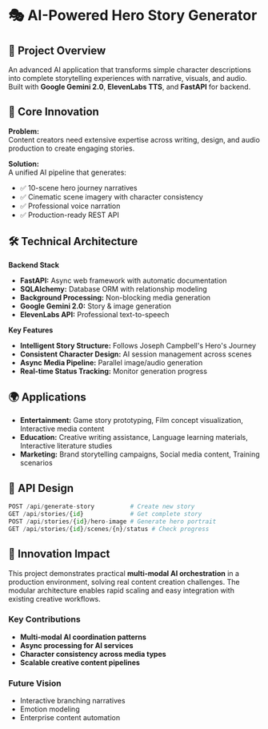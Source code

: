 # 🎭 AI-Powered Hero Story Generator

## 🚀 Project Overview
An advanced AI application that transforms simple character descriptions into complete storytelling experiences with narrative, visuals, and audio. Built with **Google Gemini 2.0**, **ElevenLabs TTS**, and **FastAPI** for backend.

## 🎯 Core Innovation

**Problem:**  
Content creators need extensive expertise across writing, design, and audio production to create engaging stories.

**Solution:**  
A unified AI pipeline that generates:  
- ✅ 10-scene hero journey narratives  
- ✅ Cinematic scene imagery with character consistency  
- ✅ Professional voice narration  
- ✅ Production-ready REST API  

## 🛠️ Technical Architecture

**Backend Stack**  
- **FastAPI:** Async web framework with automatic documentation  
- **SQLAlchemy:** Database ORM with relationship modeling  
- **Background Processing:** Non-blocking media generation  
- **Google Gemini 2.0:** Story & image generation  
- **ElevenLabs API:** Professional text-to-speech  

**Key Features**  
- **Intelligent Story Structure:** Follows Joseph Campbell's Hero's Journey  
- **Consistent Character Design:** AI session management across scenes  
- **Async Media Pipeline:** Parallel image/audio generation  
- **Real-time Status Tracking:** Monitor generation progress  

## 🌍 Applications
- **Entertainment:** Game story prototyping, Film concept visualization, Interactive media content  
- **Education:** Creative writing assistance, Language learning materials, Interactive literature studies  
- **Marketing:** Brand storytelling campaigns, Social media content, Training scenarios  

## 🔧 API Design

```python
POST /api/generate-story          # Create new story
GET /api/stories/{id}             # Get complete story
POST /api/stories/{id}/hero-image # Generate hero portrait
GET /api/stories/{id}/scenes/{n}/status # Check progress
```
## 🚀 Innovation Impact
This project demonstrates practical **multi-modal AI orchestration** in a production environment, solving real content creation challenges. The modular architecture enables rapid scaling and easy integration with existing creative workflows.

### Key Contributions
- **Multi-modal AI coordination patterns**  
- **Async processing for AI services**  
- **Character consistency across media types**  
- **Scalable creative content pipelines**  

### Future Vision
- Interactive branching narratives  
- Emotion modeling  
- Enterprise content automation
